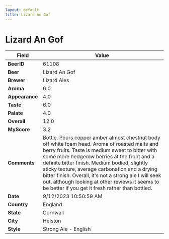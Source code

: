 ```yaml
---
layout: default
title: Lizard An Gof
---
```


# Lizard An Gof

| Field         | Value     |
|---------------|-----------|
| **BeerID** | 61108 |
| **Beer** | Lizard An Gof |
| **Brewer** | Lizard Ales |
| **Aroma** | 6.0 |
| **Appearance** | 4.0 |
| **Taste** | 6.0 |
| **Palate** | 4.0 |
| **Overall** | 12.0 |
| **MyScore** | 3.2 |
| **Comments** | Bottle. Pours copper amber almost chestnut body off white foam head. Aroma of roasted malts and berry fruits. Taste is medium sweet to bitter with some more hedgerow berries at the front and a definite bitter finish. Medium bodied, slightly sticky texture, average carbonation and a drying bitter finish. Overall, it's not a strong ale I will seek out, although looking at other reviews it seems to be better if you get it fresh rather than bottled. |
| **Date** | 9/12/2023 10:50:59 AM |
| **Country** | England |
| **State** | Cornwall |
| **City** | Helston |
| **Style** | Strong Ale - English |
